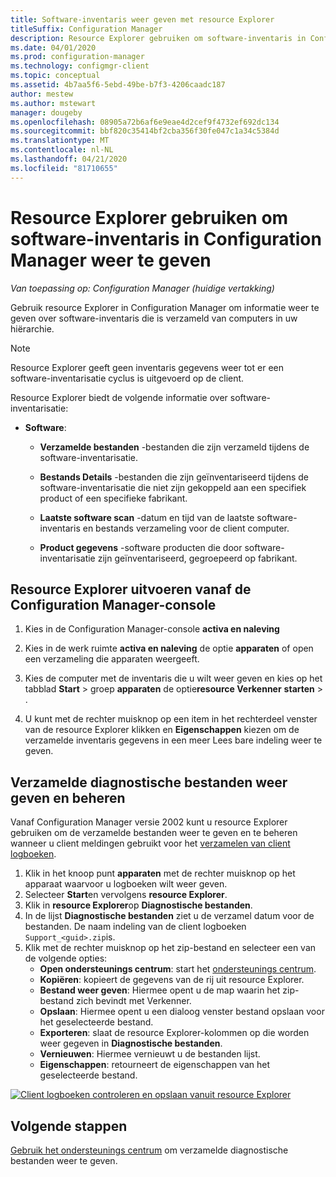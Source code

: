 ```yaml
---
title: Software-inventaris weer geven met resource Explorer
titleSuffix: Configuration Manager
description: Resource Explorer gebruiken om software-inventaris in Configuration Manager weer te geven.
ms.date: 04/01/2020
ms.prod: configuration-manager
ms.technology: configmgr-client
ms.topic: conceptual
ms.assetid: 4b7aa5f6-5ebd-49be-b7f3-4206caadc187
author: mestew
ms.author: mstewart
manager: dougeby
ms.openlocfilehash: 08905a72b6af6e9eae4d2cef9f4732ef692dc134
ms.sourcegitcommit: bbf820c35414bf2cba356f30fe047c1a34c5384d
ms.translationtype: MT
ms.contentlocale: nl-NL
ms.lasthandoff: 04/21/2020
ms.locfileid: "81710655"
---
```

# <a name="how-to-use-resource-explorer-to-view-software-inventory-in-configuration-manager"></a>Resource Explorer gebruiken om software-inventaris in Configuration Manager weer te geven

*Van toepassing op: Configuration Manager (huidige vertakking)*

Gebruik resource Explorer in Configuration Manager om informatie weer te geven over software-inventaris die is verzameld van computers in uw hiërarchie.  

> [!NOTE]  
>  Resource Explorer geeft geen inventaris gegevens weer tot er een software-inventarisatie cyclus is uitgevoerd op de client.  

 Resource Explorer biedt de volgende informatie over software-inventarisatie:  

-   **Software**:  

    -   **Verzamelde bestanden** -bestanden die zijn verzameld tijdens de software-inventarisatie.  

    -   **Bestands Details** -bestanden die zijn geïnventariseerd tijdens de software-inventarisatie die niet zijn gekoppeld aan een specifiek product of een specifieke fabrikant.  

    -   **Laatste software scan** -datum en tijd van de laatste software-inventaris en bestands verzameling voor de client computer.  

    -   **Product gegevens** -software producten die door software-inventarisatie zijn geïnventariseerd, gegroepeerd op fabrikant.  

## <a name="to-run-resource-explorer-from-the-configuration-manager-console"></a>Resource Explorer uitvoeren vanaf de Configuration Manager-console  

1.  Kies in de Configuration Manager-console **activa en naleving**

2.  Kies in de werk ruimte **activa en naleving** de optie **apparaten** of open een verzameling die apparaten weergeeft.  

3.  Kies de computer met de inventaris die u wilt weer geven en kies op het tabblad **Start** > groep **apparaten** de optie**resource Verkenner** **starten** > .

4.  U kunt met de rechter muisknop op een item in het rechterdeel venster van de resource Explorer klikken en **Eigenschappen** kiezen om de verzamelde inventaris gegevens in een meer Lees bare indeling weer te geven.  
 
## <a name="view-and-manage-collected-diagnostic-files"></a><a name="bkmk_diag"> </a> Verzamelde diagnostische bestanden weer geven en beheren

Vanaf Configuration Manager versie 2002 kunt u resource Explorer gebruiken om de verzamelde bestanden weer te geven en te beheren wanneer u client meldingen gebruikt voor het [verzamelen van client logboeken](../client-notification.md#client-diagnostics). 

1. Klik in het knoop punt **apparaten** met de rechter muisknop op het apparaat waarvoor u logboeken wilt weer geven.
1. Selecteer **Start**en vervolgens **resource Explorer**.
1. Klik in **resource Explorer**op **Diagnostische bestanden**.
1. In de lijst **Diagnostische bestanden** ziet u de verzamel datum voor de bestanden. De naam indeling van de client logboeken `Support_<guid>.zip`is.
1. Klik met de rechter muisknop op het zip-bestand en selecteer een van de volgende opties:
    - **Open ondersteunings centrum**: start het [ondersteunings centrum](../../../support/support-center.md).
    - **Kopiëren**: kopieert de gegevens van de rij uit resource Explorer.
    - **Bestand weer geven**: Hiermee opent u de map waarin het zip-bestand zich bevindt met Verkenner.
    - **Opslaan**: Hiermee opent u een dialoog venster bestand opslaan voor het geselecteerde bestand.
    - **Exporteren**: slaat de resource Explorer-kolommen op die worden weer gegeven in **Diagnostische bestanden**.
    - **Vernieuwen**: Hiermee vernieuwt u de bestanden lijst.
    - **Eigenschappen**: retourneert de eigenschappen van het geselecteerde bestand. 

[![Client logboeken controleren en opslaan vanuit resource Explorer](./../media/4226618-view-collected-client-logs.png)](./../media/4226618-view-collected-client-logs.png#lightbox)

## <a name="next-steps"></a>Volgende stappen

[Gebruik het ondersteunings centrum](../../../support/support-center.md) om verzamelde diagnostische bestanden weer te geven.

